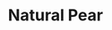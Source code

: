 ---
title: "Natural Pear"
woodType: "Pear"
thickness: 
        - "22mm"

lengthWidth: 
    - "400x60mm"
---